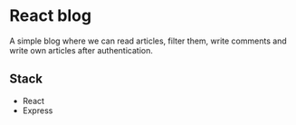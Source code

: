 # React blog
A simple blog where we can read articles, filter them, write comments
and write own articles after authentication.
## Stack
- React
- Express
